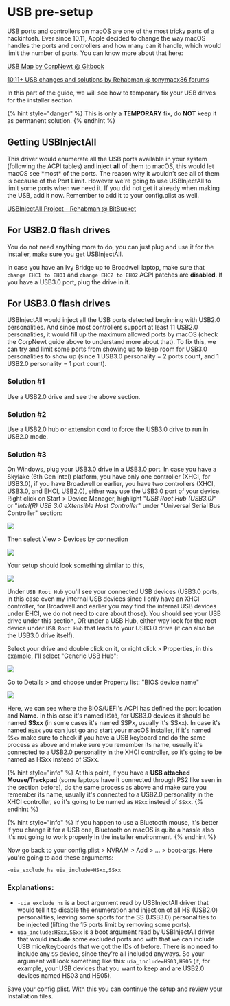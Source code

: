 # USB pre-setup

USB ports and controllers on macOS are one of the most tricky parts of a hackintosh. Ever since 10.11, Apple decided to change the way macOS handles the ports and controllers and how many can it handle, which would limit the number of ports. You can know more about that here:

[USB Map by CorpNewt @ Gitbook](https://usb-map.gitbook.io/project/)

[10.11+ USB changes and solutions by Rehabman @ tonymacx86 forums](https://www.tonymacx86.com/threads/guide-10-11-usb-changes-and-solutions.173616/)

In this part of the guide, we will see how to temporary fix your USB drives for the installer section.

{% hint style="danger" %}
This is only a **TEMPORARY** fix, do **NOT** keep it as permanent solution.
{% endhint %}

## Getting USBInjectAll

This driver would enumerate all the USB ports available in your system \(following the ACPI tables\) and inject **all** of them to macOS, this would let macOS see \*most\* of the ports. The reason why it wouldn't see all of them is because of the Port Limit. However we're going to use USBInjectAll to limit some ports when we need it. If you did not get it already when making the USB, add it now. Remember to add it to your config.plist as well.

[USBInjectAll Project - Rehabman @ BitBucket](https://bitbucket.org/RehabMan/os-x-usb-inject-all/downloads/)

## For USB2.0 flash drives

You do not need anything more to do, you can just plug and use it for the installer, make sure you get USBInjectAll.

In case you have an Ivy Bridge up to Broadwell laptop, make sure that `change EHC1 to EH01` and `change EHC2 to EH02` ACPI patches are **disabled**. If you have a USB3.0 port, plug the drive in it.

## For USB3.0 flash drives

USBInjectAll would inject all the USB ports detected beginning with USB2.0 personalities. And since most controllers support at least 11 USB2.0 personalities, it would fill up the maximum allowed ports by macOS \(check the CorpNewt guide above to understand more about that\). To fix this, we can try and limit some ports from showing up to keep room for USB3.0 personalities to show up \(since 1 USB3.0 personality = 2 ports count, and 1 USB2.0 personality = 1 port count\).

### Solution \#1

Use a USB2.0 drive and see the above section.

### Solution \#2

Use a USB2.0 hub or extension cord to force the USB3.0 drive to run in USB2.0 mode.

### Solution \#3

On Windows, plug your USB3.0 drive in a USB3.0 port. In case you have a Skylake \(6th Gen intel\) platform, you have only one controller \(XHCI, for USB3.0\), if you have Broadwell or earlier, you have two controllers \(XHCI, USB3.0, and EHCI, USB2.0\), either way use the USB3.0 port of your device. Right click on Start &gt; Device Manager, highlight "_USB Root Hub \(USB3.0\)_" or "_Intel\(R\) USB 3.0 eXtensible Host Controller_" under "Universal Serial Bus Controller" section:

![](../.gitbook/assets/image-2.png)

Then select View &gt; Devices by connection

![](../.gitbook/assets/image-1.png)

Your setup should look something similar to this,

![](../.gitbook/assets/image-4.png)

Under `USB Root Hub` you'll see your connected USB devices \(USB3.0 ports, in this case even my internal USB devices since I only have an XHCI controller, for Broadwell and earlier you may find the internal USB devices under EHCI, we do not need to care about those\). You should see your USB drive under this section, OR under a USB Hub, either way look for the root device under `USB Root Hub` that leads to your USB3.0 drive \(it can also be the USB3.0 drive itself\).

Select your drive and double click on it, or right click &gt; Properties, in this example, I'll select "Generic USB Hub":

![](../.gitbook/assets/image-5.png)

Go to Details &gt; and choose under Property list: "BIOS device name"

![](../.gitbook/assets/image%20%281%29.png)

Here, we can see where the BIOS/UEFI's ACPI has defined the port location and **Name**. In this case it's named `HS03`, for USB3.0 devices it should be named **SSxx** \(in some cases it's named SSPx, usually it's SSxx\). In case it's named `HSxx` you can just go and start your macOS installer, if it's named `SSxx` make sure to check if you have a USB keyboard and do the same process as above and make sure you remember its name, usually it's connected to a USB2.0 personality in the XHCI controller, so it's going to be named as HSxx instead of SSxx.

{% hint style="info" %}
At this point, if you have a **USB attached Mouse/Trackpad** \(some laptops have it connected through PS2 like seen in the section before\), do the same process as above and make sure you remember its name, usually it's connected to a USB2.0 personality in the XHCI controller, so it's going to be named as `HSxx` instead of `SSxx`.
{% endhint %}

{% hint style="info" %}
If you happen to use a Bluetooth mouse, it's better if you change it for a USB one, Bluetooth on macOS is quite a hassle also it's not going to work properly in the installer environment.
{% endhint %}

Now go back to your config.plist &gt; NVRAM &gt; Add &gt; ... &gt; boot-args. Here you're going to add these arguments:

```text
-uia_exclude_hs uia_include=HSxx,SSxx
```

### Explanations:

* `-uia_exclude_hs` is a boot argument read by USBInjectAll driver that would tell it to disable the enumeration and injection of all HS \(USB2.0\) personalities, leaving some sports for the SS \(USB3.0\) personalities to be injected \(lifting the 15 ports limit by removing some ports\).
* `uia_include:HSxx,SSxx` is a boot argument read by USBInjectAll driver that would **include** some excluded ports and with that we can include USB mice/keyboards that we got the IDs of before. There is no need to include any `SS` device, since they're all included anyways. So your argument will look something like this: `uia_include=HS03,HS05` \(if, for example, your USB devices that you want to keep and are USB2.0 devices named HS03 and HS05\).

Save your config.plist. With this you can continue the setup and review your Installation files.

